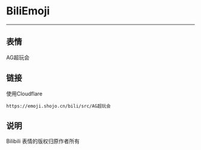 # BiliEmoji
---
## 表情
AG超玩会
## 链接
使用Cloudflare
```
https://emoji.shojo.cn/bili/src/AG超玩会
```
## 说明
Bilibili 表情的版权归原作者所有
